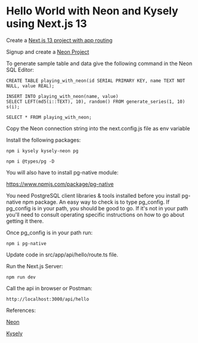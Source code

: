 # Hello World with Neon and Kysely using Next.js 13

Create a [Next.js 13 project with app routing](https://beta.nextjs.org/docs)

Signup and create a [Neon Project](https://neon.tech/)

To generate sample table and data give the following command in the Neon SQL Editor:

    CREATE TABLE playing_with_neon(id SERIAL PRIMARY KEY, name TEXT NOT NULL, value REAL);

    INSERT INTO playing_with_neon(name, value)
    SELECT LEFT(md5(i::TEXT), 10), random() FROM generate_series(1, 10) s(i);

    SELECT * FROM playing_with_neon;

Copy the Neon connection string into the next.config.js file as env variable

Install the following packages:

    npm i kysely kysely-neon pg 

    npm i @types/pg -D

You will also have to install pg-native module:

https://www.npmjs.com/package/pg-native

You need PostgreSQL client libraries & tools installed before you install pg-native npm package. An easy way to check is to type pg_config. If pg_config is in your path, you should be good to go. If it's not in your path you'll need to consult operating specific instructions on how to go about getting it there.

Once pg_config is in your path run:

    npm i pg-native

Update code in src/app/api/hello/route.ts file.

Run the Next.js Server:

    npm run dev

Call the api in browser or Postman:

    http://localhost:3000/api/hello

References:

[Neon](https://neon.tech/)

[Kysely](https://kysely-org.github.io/kysely/)



